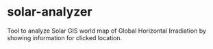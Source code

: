 # solar-analyzer
Tool to analyze Solar GIS world map of Global Horizontal Irradiation by showing information for clicked location.
